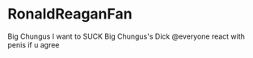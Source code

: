 # RonaldReaganFan
Big Chungus
I want to SUCK Big Chungus's Dick @everyone react with penis if u agree
